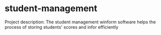 # student-management
Project description: The student management winform software helps the process of storing
students' scores and infor efficiently
